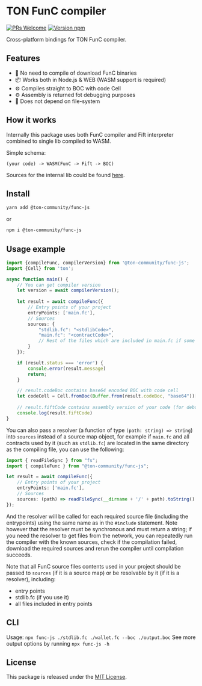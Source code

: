 # TON FunC compiler

[![PRs Welcome](https://img.shields.io/badge/PRs-welcome-brightgreen.svg?style=flat-square)](https://makeapullrequest.com)
[![Version npm](https://img.shields.io/npm/v/@ton-community/func-js.svg?logo=npm)](https://www.npmjs.com/package/@ton-community/func-js)

Cross-platform bindings for TON FunC compiler.

## Features

- 🚀 No need to compile of download FunC binaries
- 📦 Works both in Node.js & WEB (WASM support is required)
- ⚙️ Compiles straight to BOC with code Cell
- ⚙️ Assembly is returned fot debugging purposes
- 📁 Does not depend on file-system

## How it works

Internally this package uses both FunC compiler and Fift interpreter combined to single lib compiled to WASM.

Simple schema:
```
(your code) -> WASM(FunC -> Fift -> BOC)
```

Sources for the internal lib could be found [here](https://github.com/ton-blockchain/ton/tree/testnet/crypto/funcfiftlib).

## Install

```bash
yarn add @ton-community/func-js
```

or 

```bash
npm i @ton-community/func-js
```

## Usage example

```typescript
import {compileFunc, compilerVersion} from '@ton-community/func-js';
import {Cell} from 'ton';

async function main() {
    // You can get compiler version 
    let version = await compilerVersion();
    
    let result = await compileFunc({
        // Entry points of your project
        entryPoints: ['main.fc'],
        // Sources
        sources: {
            "stdlib.fc": "<stdlibCode>",
            "main.fc": "<contractCode>",
            // Rest of the files which are included in main.fc if some
        }
    });

    if (result.status === 'error') {
        console.error(result.message)
        return;
    }

    // result.codeBoc contains base64 encoded BOC with code cell 
    let codeCell = Cell.fromBoc(Buffer.from(result.codeBoc, "base64"))[0];
    
    // result.fiftCode contains assembly version of your code (for debug purposes)
    console.log(result.fiftCode)
}
```

You can also pass a resolver (a function of type `(path: string) => string`) into `sources` instead of a source map object, for example if `main.fc` and all contracts used by it (such as `stdlib.fc`) are located in the same directory as the compiling file, you can use the following:
```typescript
import { readFileSync } from "fs";
import { compileFunc } from "@ton-community/func-js";

let result = await compileFunc({
    // Entry points of your project
    entryPoints: ['main.fc'],
    // Sources
    sources: (path) => readFileSync(__dirname + '/' + path).toString()
});
```
And the resolver will be called for each required source file (including the entrypoints) using the same name as in the `#include` statement. Note however that the resolver must be synchronous and must return a string; if you need the resolver to get files from the network, you can repeatedly run the compiler with the known sources, check if the compilation failed, download the required sources and rerun the compiler until compilation succeeds.

Note that all FunC source files contents used in your project should be passed to `sources` (if it is a source map) or be resolvable by it (if it is a resolver), including:
- entry points
- stdlib.fc (if you use it)
- all files included in entry points

## CLI
Usage: `npx func-js ./stdlib.fc ./wallet.fc --boc ./output.boc`
See more output options by running `npx func-js -h`

## License

This package is released under the [MIT License](LICENSE).
